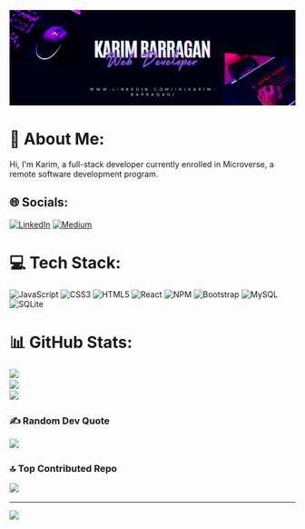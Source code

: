 ![Banner](Karim%20banner.png)

# 💫 About Me:
Hi, I'm Karim, a full-stack developer currently enrolled in Microverse, a remote software development program.


## 🌐 Socials:
[![LinkedIn](https://img.shields.io/badge/LinkedIn-%230077B5.svg?logo=linkedin&logoColor=white)](https://linkedin.com/in/karim-barragan) [![Medium](https://img.shields.io/badge/Medium-12100E?logo=medium&logoColor=white)](https://medium.com/@@karimdavid07) 

# 💻 Tech Stack:
![JavaScript](https://img.shields.io/badge/javascript-%23323330.svg?style=for-the-badge&logo=javascript&logoColor=%23F7DF1E) ![CSS3](https://img.shields.io/badge/css3-%231572B6.svg?style=for-the-badge&logo=css3&logoColor=white) ![HTML5](https://img.shields.io/badge/html5-%23E34F26.svg?style=for-the-badge&logo=html5&logoColor=white) ![React](https://img.shields.io/badge/react-%2320232a.svg?style=for-the-badge&logo=react&logoColor=%2361DAFB) ![NPM](https://img.shields.io/badge/NPM-%23000000.svg?style=for-the-badge&logo=npm&logoColor=white) ![Bootstrap](https://img.shields.io/badge/bootstrap-%23563D7C.svg?style=for-the-badge&logo=bootstrap&logoColor=white) ![MySQL](https://img.shields.io/badge/mysql-%2300f.svg?style=for-the-badge&logo=mysql&logoColor=white) ![SQLite](https://img.shields.io/badge/sqlite-%2307405e.svg?style=for-the-badge&logo=sqlite&logoColor=white)
# 📊 GitHub Stats:
![](https://github-readme-stats.vercel.app/api?username=rebelzob&theme=midnight-purple&hide_border=false&include_all_commits=false&count_private=false)<br/>
![](https://github-readme-streak-stats.herokuapp.com/?user=rebelzob&theme=midnight-purple&hide_border=false)<br/>
![](https://github-readme-stats.vercel.app/api/top-langs/?username=rebelzob&theme=midnight-purple&hide_border=false&include_all_commits=false&count_private=false&layout=compact)

### ✍️ Random Dev Quote
![](https://quotes-github-readme.vercel.app/api?type=horizontal&theme=radical)

### 🔝 Top Contributed Repo
![](https://github-contributor-stats.vercel.app/api?username=rebelzob&limit=5&theme=dark&combine_all_yearly_contributions=true)

---
[![](https://visitcount.itsvg.in/api?id=rebelzob&icon=0&color=0)](https://visitcount.itsvg.in)

<!-- Proudly created with GPRM ( https://gprm.itsvg.in ) -->